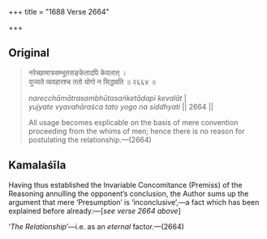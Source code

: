 +++
title = "1688 Verse 2664"

+++
## Original 
>
> नरेच्छामात्रसम्भूतसङ्केतादपि केवलात् ।  
> युज्यते व्यवहारश्च ततो योगो न सिद्ध्यति ॥ २६६४ ॥ 
>
> *narecchāmātrasambhūtasaṅketādapi kevalāt* \|  
> *yujyate vyavahāraśca tato yogo na siddhyati* \|\| 2664 \|\| 
>
> All usage becomes explicable on the basis of mere convention proceeding from the whims of men; hence there is no reason for postulating the relationship.—(2664)



## Kamalaśīla

Having thus established the Invariable Concomitance (Premiss) of the Reasoning annulling the opponent’s conclusion, the Author sums up the argument that mere ‘Presumption’ is ‘inconclusive’,—a fact which has been explained before already:—[*see verse 2664* *above*]

‘*The Relationship*’—i.e. as an *eternal* factor.—(2664)


